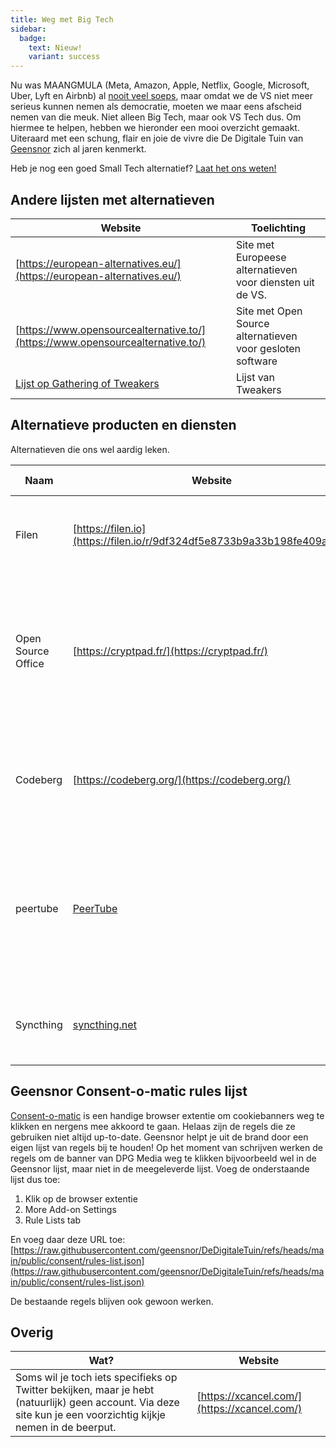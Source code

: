 ```yaml
---
title: Weg met Big Tech
sidebar:
  badge:
    text: Nieuw!
    variant: success
---
```


Nu was MAANGMULA (Meta, Amazon, Apple, Netflix, Google, Microsoft, Uber, Lyft en Airbnb) al [nooit veel soeps](/overig/facebook-schandalen), maar omdat we de VS niet meer serieus kunnen nemen als democratie, moeten we maar eens afscheid nemen van die meuk. Niet alleen Big Tech, maar ook VS Tech dus. Om hiermee te helpen, hebben we hieronder een mooi overzicht gemaakt. Uiteraard met een schung, flair en joie de vivre die De Digitale Tuin van [Geensnor](https://www.geensnor.nl) zich al jaren kenmerkt.

Heb je nog een goed Small Tech alternatief? [Laat het ons weten!](https://github.com/geensnor/DeDigitaleTuin/edit/main/src/content/docs/soft-en-hardware/big-tech-weg.md)

## Andere lijsten met alternatieven

| Website                                                                                        | Toelichting                                               |
| ---------------------------------------------------------------------------------------------- | --------------------------------------------------------- |
| [https://european-alternatives.eu/](https://european-alternatives.eu/)                         | Site met Europeese alternatieven voor diensten uit de VS. |
| [https://www.opensourcealternative.to/](https://www.opensourcealternative.to/)                 | Site met Open Source alternatieven voor gesloten software |
| [Lijst op Gathering of Tweakers](https://gathering.tweakers.net/forum/list_messages/2285628/0) | Lijst van Tweakers                                        |

## Alternatieve producten en diensten

Alternatieven die ons wel aardig leken.

| Naam               | Website                                                                 | Alternatief voor                   | Toelichting                                                                                                                                             |
| ------------------ | ----------------------------------------------------------------------- | ---------------------------------- | ------------------------------------------------------------------------------------------------------------------------------------------------------- |
| Filen              | [https://filen.io](https://filen.io/r/9df324df5e8733b9a33b198fe409a907) | Dropbox, Google Drive, Onedrive    | Duitse cloud opslag. Keurig in de EU en vriendelijk voor de portemonee.                                                                                 |
| Open Source Office | [https://cryptpad.fr/](https://cryptpad.fr/)                            | Microsoft Office, Onenote en Forms | Zoals bij zoveel open source software is de UI zo lelijk als de nacht, maar alles lijkt te werken. Vooral de formulieren oplossing kan erg handig zijn. |
| Codeberg           | [https://codeberg.org/](https://codeberg.org/)                          | GitHub                             | GitHub met een zelfgebreide wollen trui aan. Duits. Nog minder Big Tech dan GitLab.                                                                     |
| peertube           | [PeerTube](https://joinpeertube.org/)                                   | Youtube                            | Videos in de Fediverse. Ook hier moet je even over de mindfuck heen met verschillende servers maar met de app gaat dat eigenlijk best soepel.           |
| Syncthing          | [syncthing.net](https://syncthing.net/)                                 | Dropbox, Google Drive, Onedrive    | Synchroniseert bestanden tussen apparaten. Draait op bijna alles.                                                                                       |

## Geensnor Consent-o-matic rules lijst

[Consent-o-matic](https://consentomatic.au.dk/) is een handige browser extentie om cookiebanners weg te klikken en nergens mee akkoord te gaan. Helaas zijn de regels die ze gebruiken niet altijd up-to-date. Geensnor helpt je uit de brand door een eigen lijst van regels bij te houden! Op het moment van schrijven werken de regels om de banner van DPG Media weg te klikken bijvoorbeeld wel in de Geensnor lijst, maar niet in de meegeleverde lijst. Voeg de onderstaande lijst dus toe:

1. Klik op de browser extentie
2. More Add-on Settings
3. Rule Lists tab

En voeg daar deze URL toe: [https://raw.githubusercontent.com/geensnor/DeDigitaleTuin/refs/heads/main/public/consent/rules-list.json](https://raw.githubusercontent.com/geensnor/DeDigitaleTuin/refs/heads/main/public/consent/rules-list.json)

De bestaande regels blijven ook gewoon werken.

## Overig

| Wat?                                                                                                                                                           | Website                                      |
| -------------------------------------------------------------------------------------------------------------------------------------------------------------- | -------------------------------------------- |
| Soms wil je toch iets specifieks op Twitter bekijken, maar je hebt (natuurlijk) geen account. Via deze site kun je een voorzichtig kijkje nemen in de beerput. | [https://xcancel.com/](https://xcancel.com/) |
